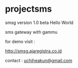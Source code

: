 # projectsms
smsg version 1.0 beta
Hello World

sms gateway with gammu

for demo visit : 

http://smsg.ajaregistra.co.id

contact :
uchiheakun@gmail.com